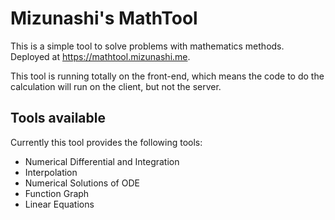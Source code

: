 # Mizunashi's MathTool
This is a simple tool to solve problems with mathematics methods. Deployed at https://mathtool.mizunashi.me.

This tool is running totally on the front-end, which means the code to do the calculation will run on the client, but not the server.

## Tools available
Currently this tool provides the following tools:
+ Numerical Differential and Integration
+ Interpolation
+ Numerical Solutions of ODE
+ Function Graph
+ Linear Equations